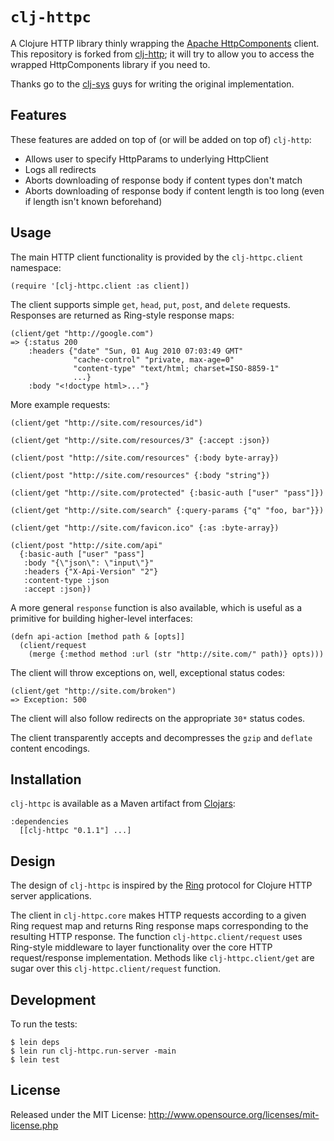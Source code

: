 # `clj-httpc`

A Clojure HTTP library thinly wrapping the [Apache HttpComponents](http://hc.apache.org/) client.  This repository is forked from [clj-http](http://hc.apache.org); it will try to allow you to access the wrapped HttpComponents library if you need to.

Thanks go to the [clj-sys](https://github.com/clj-sys) guys for writing the original implementation.

## Features

These features are added on top of (or will be added on top of) `clj-http`:

- Allows user to specify HttpParams to underlying HttpClient
- Logs all redirects
- Aborts downloading of response body if content types don't match
- Aborts downloading of response body if content length is too long (even if length isn't known beforehand)

## Usage

The main HTTP client functionality is provided by the `clj-httpc.client` namespace:

    (require '[clj-httpc.client :as client])

The client supports simple `get`, `head`, `put`, `post`, and `delete` requests. Responses are returned as Ring-style response maps:

    (client/get "http://google.com")
    => {:status 200
        :headers {"date" "Sun, 01 Aug 2010 07:03:49 GMT"
                  "cache-control" "private, max-age=0"
                  "content-type" "text/html; charset=ISO-8859-1"
                  ...}
        :body "<!doctype html>..."}

More example requests:

    (client/get "http://site.com/resources/id")

    (client/get "http://site.com/resources/3" {:accept :json})

    (client/post "http://site.com/resources" {:body byte-array})

    (client/post "http://site.com/resources" {:body "string"})

    (client/get "http://site.com/protected" {:basic-auth ["user" "pass"]})

    (client/get "http://site.com/search" {:query-params {"q" "foo, bar"}})

    (client/get "http://site.com/favicon.ico" {:as :byte-array})

    (client/post "http://site.com/api"
      {:basic-auth ["user" "pass"]
       :body "{\"json\": \"input\"}"
       :headers {"X-Api-Version" "2"}
       :content-type :json
       :accept :json})

A more general `response` function is also available, which is useful as a primitive for building higher-level interfaces:

    (defn api-action [method path & [opts]]
      (client/request
        (merge {:method method :url (str "http://site.com/" path)} opts)))

The client will throw exceptions on, well, exceptional status codes:

    (client/get "http://site.com/broken")
    => Exception: 500

The client will also follow redirects on the appropriate `30*` status codes.

The client transparently accepts and decompresses the `gzip` and `deflate` content encodings.

## Installation

`clj-httpc` is available as a Maven artifact from [Clojars](http://clojars.org/clj-httpc):

    :dependencies
      [[clj-httpc "0.1.1"] ...]

## Design

The design of `clj-httpc` is inspired by the [Ring](http://github.com/mmcgrana/ring) protocol for Clojure HTTP server applications.

The client in `clj-httpc.core` makes HTTP requests according to a given Ring request map and returns Ring response maps corresponding to the resulting HTTP response. The function `clj-httpc.client/request` uses Ring-style middleware to layer functionality over the core HTTP request/response implementation. Methods like `clj-httpc.client/get` are sugar over this `clj-httpc.client/request` function.

## Development

To run the tests:

    $ lein deps
    $ lein run clj-httpc.run-server -main
    $ lein test

## License

Released under the MIT License: <http://www.opensource.org/licenses/mit-license.php>
